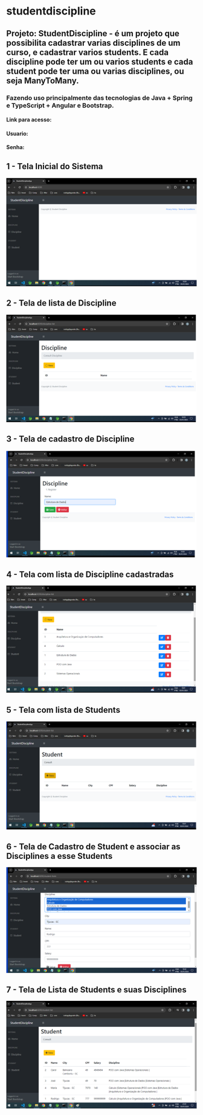 # studentdiscipline

## Projeto: StudentDiscipline - é um projeto que possibilita cadastrar varias disciplines de um curso, e cadastrar varios students. E cada discipline pode ter um ou varios students e cada student pode ter uma ou varias disciplines, ou seja ManyToMany.


### Fazendo uso principalmente das tecnologias de Java + Spring e TypeScript + Angular e Bootstrap.

#### Link para acesso: 
#### Usuario: 
#### Senha: 



## 1 - Tela Inicial do Sistema
<img src="https://raw.githubusercontent.com/rodrigojfagundes/studentdiscipline/main/imagens/1%20-%20Tela%20Inicial%20do%20Sistema.png" />


## 2 - Tela de lista de Discipline
<img src="https://raw.githubusercontent.com/rodrigojfagundes/studentdiscipline/main/imagens/2%20-%20Tela%20de%20Lista%20de%20Disciplines.png" />


## 3 - Tela de cadastro de Discipline
<img src="https://raw.githubusercontent.com/rodrigojfagundes/studentdiscipline/main/imagens/3%20-%20Tela%20de%20Cadastro%20de%20Discipline.png" />


## 4 -  Tela com lista de Discipline cadastradas
<img src="https://raw.githubusercontent.com/rodrigojfagundes/studentdiscipline/main/imagens/4%20-%20Tela%20com%20as%20Disciplines%20Cadastradas.png" />


## 5 - Tela com lista de Students
<img src="https://raw.githubusercontent.com/rodrigojfagundes/studentdiscipline/main/imagens/5%20-%20Tela%20de%20Lista%20de%20Students.png" />


## 6 -  Tela de Cadastro de Student e associar as Disciplines a esse Students
<img src="https://raw.githubusercontent.com/rodrigojfagundes/studentdiscipline/main/imagens/6%20-%20Tela%20de%20Cadastro%20de%20Student%20e%20associar%20as%20Disciplines%20a%20esse%20Students.png" />


## 7 - Tela de Lista de Students e suas Disciplines
<img src="https://raw.githubusercontent.com/rodrigojfagundes/studentdiscipline/main/imagens/7%20-%20Tela%20de%20Lista%20de%20Students%20e%20suas%20Disciplines.png" />
